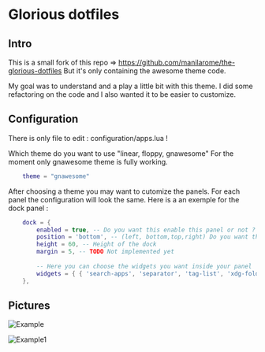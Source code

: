 # Glorious dotfiles

## Intro
This is a small fork of this repo => https://github.com/manilarome/the-glorious-dotfiles
But it's only containing the awesome theme code.

My goal was to understand and a play a little bit with this theme.
I did some refactoring on the code and I also wanted it to be easier to customize.

## Configuration

There is only file to edit : configuration/apps.lua !

Which theme do you want to use "linear, floppy, gnawesome"
For the moment only gnawesome theme is fully working.

```lua
	theme = "gnawesome"
```

After choosing a theme you may want to cutomize the panels.
For each panel the configuration will look the same.
Here is a an exemple for the dock panel :
```lua
	dock = {
    	enabled = true, -- Do you want this enable this panel or not ?
    	position = 'bottom', -- (left, bottom,top,right) Do you want the panel to be on the left side ? On the bottom ?
		height = 60, -- Height of the dock
		margin = 5, -- TODO Not implemented yet
    
    	-- Here you can choose the widgets you want inside your panel
		widgets = { { 'search-apps', 'separator', 'tag-list', 'xdg-folders', 7 }, { 'systray', 'tray-toggler', 'wifi', 'battery', 'clock', 'layout-box', 7 }, { 'xdg-folders.trash' } }
	},


```

## Pictures

![Example](doc_img/20200520_160851.png)

![Example1](doc_img/20200520_161728.png)